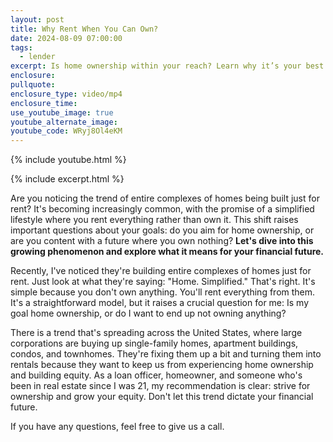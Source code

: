 ```yaml
---
layout: post
title: Why Rent When You Can Own?
date: 2024-08-09 07:00:00
tags:
  - lender
excerpt: Is home ownership within your reach? Learn why it’s your best choice today.
enclosure:
pullquote:
enclosure_type: video/mp4
enclosure_time:
use_youtube_image: true
youtube_alternate_image:
youtube_code: WRyj8Ol4eKM
---
```

{% include youtube.html %}

{% include excerpt.html %}

Are you noticing the trend of entire complexes of homes being built just for rent? It's becoming increasingly common, with the promise of a simplified lifestyle where you rent everything rather than own it. This shift raises important questions about your goals: do you aim for home ownership, or are you content with a future where you own nothing? **Let's dive into this growing phenomenon and explore what it means for your financial future.**

Recently, I've noticed they're building entire complexes of homes just for rent. Just look at what they're saying: "Home. Simplified." That's right. It's simple because you don't own anything. You'll rent everything from them. It's a straightforward model, but it raises a crucial question for me: Is my goal home ownership, or do I want to end up not owning anything?

There is a trend that's spreading across the United States, where large corporations are buying up single-family homes, apartment buildings, condos, and townhomes. They're fixing them up a bit and turning them into rentals because they want to keep us from experiencing home ownership and building equity. As a loan officer, homeowner, and someone who's been in real estate since I was 21, my recommendation is clear: strive for ownership and grow your equity. Don't let this trend dictate your financial future.

If you have any questions, feel free to give us a call.